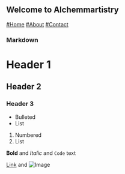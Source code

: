 ## Welcome to Alchemmartistry

[#Home](https://github.com/alchemmartistry/alchemmartistry.github.io/edit/main/home.md)
[#About](https://github.com/alchemmartistry/alchemmartistry.github.io/edit/about/home.md)
[#Contact](https://github.com/alchemmartistry/alchemmartistry.github.io/edit/contact/home.md)


### Markdown


# Header 1
## Header 2
### Header 3

- Bulleted
- List

1. Numbered
2. List

**Bold** and _Italic_ and `Code` text

[Link](url) and ![Image](src)
